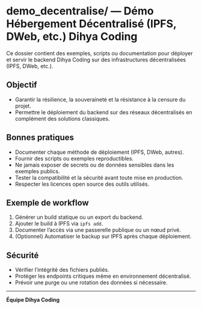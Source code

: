 # demo_decentralise/ — Démo Hébergement Décentralisé (IPFS, DWeb, etc.) Dihya Coding

Ce dossier contient des exemples, scripts ou documentation pour déployer et servir le backend Dihya Coding sur des infrastructures décentralisées (IPFS, DWeb, etc.).

## Objectif

- Garantir la résilience, la souveraineté et la résistance à la censure du projet.
- Permettre le déploiement du backend sur des réseaux décentralisés en complément des solutions classiques.

## Bonnes pratiques

- Documenter chaque méthode de déploiement (IPFS, DWeb, autres).
- Fournir des scripts ou exemples reproductibles.
- Ne jamais exposer de secrets ou de données sensibles dans les exemples publics.
- Tester la compatibilité et la sécurité avant toute mise en production.
- Respecter les licences open source des outils utilisés.

## Exemple de workflow

1. Générer un build statique ou un export du backend.
2. Ajouter le build à IPFS via `ipfs add`.
3. Documenter l’accès via une passerelle publique ou un nœud privé.
4. (Optionnel) Automatiser le backup sur IPFS après chaque déploiement.

## Sécurité

- Vérifier l’intégrité des fichiers publiés.
- Protéger les endpoints critiques même en environnement décentralisé.
- Prévoir une purge ou une rotation des données si nécessaire.

---

**Équipe Dihya Coding**